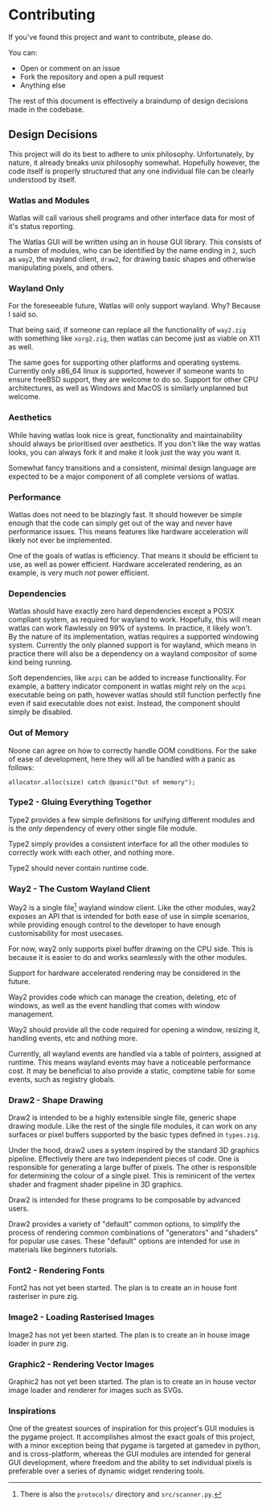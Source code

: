 # Contributing

If you've found this project and want to contribute, please do.

You can:
-   Open or comment on an issue
-   Fork the repository and open a pull request
-   Anything else

The rest of this document is effectively a braindump of design decisions made
in the codebase.

## Design Decisions

This project will do its best to adhere to unix philosophy. Unfortunately, by
nature, it already breaks unix philosophy somewhat. Hopefully however, the code
itself is properly structured that any one individual file can be clearly
understood by itself.

### Watlas and Modules

Watlas will call various shell programs and other interface data for most of
it's status reporting.

The Watlas GUI will be written using an in house GUI library. This consists of
a number of modules, who can be identified by the name ending in `2`, such as
`way2`, the wayland client, `draw2`, for drawing basic shapes and otherwise
manipulating pixels, and others.

### Wayland Only

For the foreseeable future, Watlas will only support wayland. Why? Because I
said so.

That being said, if someone can replace all the functionality of `way2.zig`
with something like `xorg2.zig`, then watlas can become just as viable on X11
as well.

The same goes for supporting other platforms and operating systems. Currently
only x86_64 linux is supported, however if someone wants to ensure freeBSD
support, they are welcome to do so. Support for other CPU architectures, as
well as Windows and MacOS is similarly unplanned but welcome.

### Aesthetics

While having watlas look nice is great, functionality and maintainability
should always be prioritised over aesthetics. If you don't like the way watlas
looks, you can always fork it and make it look just the way you want it.

Somewhat fancy transitions and a consistent, minimal design language are
expected to be a major component of all complete versions of watlas.

### Performance

Watlas does not need to be blazingly fast. It should however be simple enough
that the code can simply get out of the way and never have performance issues.
This means features like hardware acceleration will likely not ever be
implemented.

One of the goals of watlas is efficiency. That means it should be efficient to
use, as well as power efficient. Hardware accelerated rendering, as an example,
is very much *not* power efficient.

### Dependencies

Watlas should have exactly zero hard dependencies except a POSIX compliant
system, as required for wayland to work. Hopefully, this will mean watlas can
work flawlessly on 99% of systems. In practice, it likely won't. By the nature
of its implementation, watlas requires a supported windowing system. Currently
the only planned support is for wayland, which means in practice there will
also be a dependency on a wayland compositor of some kind being running.

Soft dependencies, like `acpi` can be added to increase functionality. For
example, a battery indicator component in watlas might rely on the `acpi`
executable being on path, however watlas should still function perfectly fine
even if said executable does not exist. Instead, the component should simply be
disabled.

### Out of Memory

Noone can agree on how to correctly handle OOM conditions. For the sake of ease
of development, here they will all be handled with a panic as follows:

```zig
allocator.alloc(size) catch @panic("Out of memory");
```

### Type2 - Gluing Everything Together

Type2 provides a few simple definitions for unifying different modules and is
the *only* dependency of every other single file module.

Type2 simply provides a consistent interface for all the other modules to
correctly work with each other, and nothing more.

Type2 should never contain runtime code.

### Way2 - The Custom Wayland Client

Way2 is a single file[^1] wayland window client. Like the other modules, way2
exposes an API that is intended for both ease of use in simple scenarios, while
providing enough control to the developer to have enough customisability for
most usecases.

For now, way2 only supports pixel buffer drawing on the CPU side. This is
because it is easier to do and works seamlessly with the other modules.

Support for hardware accelerated rendering may be considered in the future.

Way2 provides code which can manage the creation, deleting, etc of windows, as
well as the event handling that comes with window management.

Way2 should provide all the code required for opening a window, resizing it,
handling events, etc and nothing more.

Currently, all wayland events are handled via a table of pointers, assigned at
runtime. This means wayland events may have a noticeable performance cost. It
may be beneficial to also provide a static, comptime table for some events,
such as registry globals.

[^1]: There is also the `protocols/` directory and `src/scanner.py`.

### Draw2 - Shape Drawing

Draw2 is intended to be a highly extensible single file, generic shape drawing
module. Like the rest of the single file modules, it can work on any surfaces
or pixel buffers supported by the basic types defined in `types.zig`.

Under the hood, draw2 uses a system inspired by the standard 3D graphics
pipeline. Effectively there are two independent pieces of code. One is
responsible for generating a large buffer of pixels. The other is responsible
for determining the colour of a single pixel. This is reminicent of the vertex
shader and fragment shader pipeline in 3D graphics.

Draw2 is intended for these programs to be composable by advanced users.

Draw2 provides a variety of "default" common options, to simplify the process
of rendering common combinations of "generators" and "shaders" for popular use
cases. These "default" options are intended for use in materials like beginners
tutorials.

### Font2 - Rendering Fonts

Font2 has not yet been started. The plan is to create an in house font
rasteriser in pure zig.

### Image2 - Loading Rasterised Images

Image2 has not yet been started. The plan is to create an in house image loader
in pure zig.

### Graphic2 - Rendering Vector Images

Graphic2 has not yet been started. The plan is to create an in house vector
image loader and renderer for images such as SVGs.

### Inspirations

One of the greatest sources of inspiration for this project's GUI modules is
the pygame project. It accomplishes almost the exact goals of this project,
with a minor exception being that pygame is targeted at gamedev in python, and
is cross-platform, whereas the GUI modules are intended for general GUI
development, where freedom and the ability to set individual pixels is
preferable over a series of dynamic widget rendering tools.
